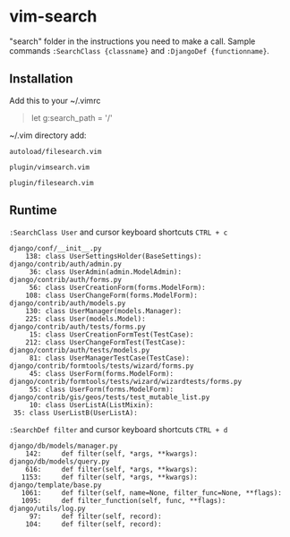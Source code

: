 vim-search
============

"search" folder in the instructions you need to make a call. Sample commands `:SearchClass {classname}` and 
`:DjangoDef {functionname}`.


Installation
------------

Add this to your ~/.vimrc
> let g:search_path = '/'


~/.vim directory add:

`autoload/filesearch.vim` 

`plugin/vimsearch.vim`

`plugin/filesearch.vim`



Runtime
------------

`:SearchClass User` and cursor keyboard shortcuts `CTRL + c`

    django/conf/__init__.py       
        138: class UserSettingsHolder(BaseSettings):
    django/contrib/auth/admin.py  
         36: class UserAdmin(admin.ModelAdmin):
    django/contrib/auth/forms.py
         56: class UserCreationForm(forms.ModelForm):                               
        108: class UserChangeForm(forms.ModelForm):                                 
    django/contrib/auth/models.py 
        130: class UserManager(models.Manager):                                     
        225: class User(models.Model):                                              
    django/contrib/auth/tests/forms.py
         15: class UserCreationFormTest(TestCase):                                  
        212: class UserChangeFormTest(TestCase):                                    
    django/contrib/auth/tests/models.py
         81: class UserManagerTestCase(TestCase):                                   
    django/contrib/formtools/tests/wizard/forms.py
         45: class UserForm(forms.ModelForm):                                       
    django/contrib/formtools/tests/wizard/wizardtests/forms.py
         55: class UserForm(forms.ModelForm):                                       
    django/contrib/gis/geos/tests/test_mutable_list.py
         10: class UserListA(ListMixin):                                            
     35: class UserListB(UserListA):
     
     
     
`:SearchDef filter` and cursor keyboard shortcuts `CTRL + d`

                                                                
    django/db/models/manager.py 
        142:     def filter(self, *args, **kwargs):                                 
    django/db/models/query.py     
        616:     def filter(self, *args, **kwargs):                                 
       1153:     def filter(self, *args, **kwargs):                                 
    django/template/base.py       
       1061:     def filter(self, name=None, filter_func=None, **flags):            
       1095:     def filter_function(self, func, **flags):                          
    django/utils/log.py           
         97:     def filter(self, record):                                          
        104:     def filter(self, record): 
         
    
